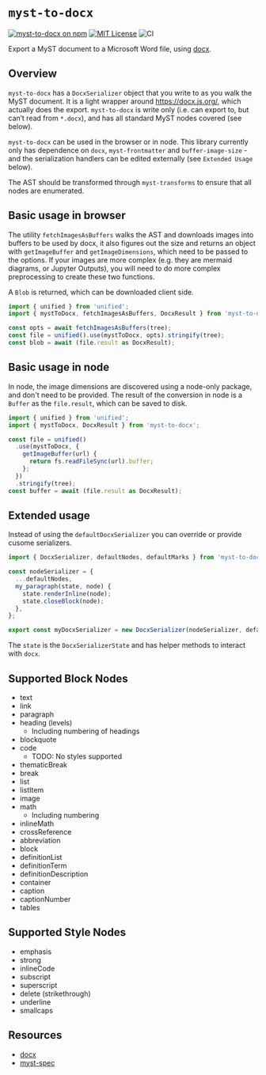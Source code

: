 # `myst-to-docx`

[![myst-to-docx on npm](https://img.shields.io/npm/v/myst-to-docx.svg)](https://www.npmjs.com/package/myst-to-docx)
[![MIT License](https://img.shields.io/badge/license-MIT-blue.svg)](https://github.com/curvenote/curvenote/blob/main/LICENSE)
![CI](https://github.com/curvenote/myst-to-docx/workflows/CI/badge.svg)

Export a MyST document to a Microsoft Word file, using [docx](https://docx.js.org/).

## Overview

`myst-to-docx` has a `DocxSerializer` object that you write to as you walk the MyST document. It is a light wrapper around <https://docx.js.org/>, which actually does the export. `myst-to-docx` is write only (i.e. can export to, but can’t read from `*.docx`), and has all standard MyST nodes covered (see below).

`myst-to-docx` can be used in the browser or in node. This library currently only has dependence on `docx`, `myst-frontmatter` and `buffer-image-size` - and the serialization handlers can be edited externally (see `Extended Usage` below).

The AST should be transformed through `myst-transforms` to ensure that all nodes are enumerated.

## Basic usage in browser

The utility `fetchImagesAsBuffers` walks the AST and downloads images into buffers to be used by docx, it also figures out the size and returns an object with `getImageBuffer` and `getImageDimensions`, which need to be passed to the options. If your images are more complex (e.g. they are mermaid diagrams, or Jupyter Outputs), you will need to do more complex preprocessing to create these two functions.

A `Blob` is returned, which can be downloaded client side.

```typescript
import { unified } from 'unified';
import { mystToDocx, fetchImagesAsBuffers, DocxResult } from 'myst-to-docx';

const opts = await fetchImagesAsBuffers(tree);
const file = unified().use(mystToDocx, opts).stringify(tree);
const blob = await (file.result as DocxResult);
```

## Basic usage in node

In node, the image dimensions are discovered using a node-only package, and don't need to be provided. The result of the conversion in node is a `Buffer` as the `file.result`, which can be saved to disk.

```typescript
import { unified } from 'unified';
import { mystToDocx, DocxResult } from 'myst-to-docx';

const file = unified()
  .use(mystToDocx, {
    getImageBuffer(url) {
      return fs.readFileSync(url).buffer;
    };
  })
  .stringify(tree);
const buffer = await (file.result as DocxResult);
```

## Extended usage

Instead of using the `defaultDocxSerializer` you can override or provide cusome serializers.

```ts
import { DocxSerializer, defaultNodes, defaultMarks } from 'myst-to-docx';

const nodeSerializer = {
  ...defaultNodes,
  my_paragraph(state, node) {
    state.renderInline(node);
    state.closeBlock(node);
  },
};

export const myDocxSerializer = new DocxSerializer(nodeSerializer, defaultMarks);
```

The `state` is the `DocxSerializerState` and has helper methods to interact with `docx`.

## Supported Block Nodes

- text
- link
- paragraph
- heading (levels)
  - Including numbering of headings
- blockquote
- code
  - TODO: No styles supported
- thematicBreak
- break
- list
- listItem
- image
- math
  - Including numbering
- inlineMath
- crossReference
- abbreviation
- block
- definitionList
- definitionTerm
- definitionDescription
- container
- caption
- captionNumber
- tables

## Supported Style Nodes

- emphasis
- strong
- inlineCode
- subscript
- superscript
- delete (strikethrough)
- underline
- smallcaps

## Resources

- [docx](https://docx.js.org/)
- [myst-spec](https://github.com/executablebooks/myst-spec)
